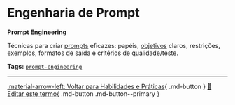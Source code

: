 # Engenharia de Prompt

**Prompt Engineering**

Técnicas para criar [prompts](../ia-generativa/prompt.md) eficazes: papéis, [objetivos](../agentes-ia/objetivo.md) claros, restrições, exemplos, formatos de saída e critérios de qualidade/teste.


**Tags:** [`prompt-engineering`](../tags.md#prompt-engineering)

---

[:material-arrow-left: Voltar para Habilidades e Práticas](index.md){ .md-button }
[📝 Editar este termo](https://github.com/seu-usuario/glossario-ia/edit/main/glossario.yaml){ .md-button .md-button--primary }
